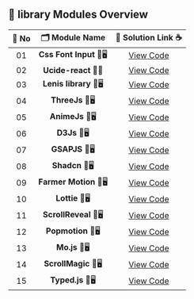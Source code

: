 ## 🧩 library  Modules Overview



| 🔢 **No** | 🗂️ **Module Name**                | 🔗 **Solution Link** ☕ |
|:--------:|:----------------------------------:|:----------------------:|
| 01       | **Css Font Input** 🎨🖥️                  | [View Code](#) |
| 02       | **Ucide-react** 🧠🔧                    | [View Code](#) |
| 03       | **Lenis library** 🎨🖥️                  | [View Code](#) |
| 04       | **ThreeJs** 🎨🖥️                  | [View Code](#) |
| 05       | **AnimeJs** 🎨🖥️                  | [View Code](#) |
| 06       | **D3Js** 🎨🖥️                  | [View Code](#) |
| 07       | **GSAPJS** 🎨🖥️                  | [View Code](#) |
| 08       | **Shadcn** 🎨🖥️                  | [View Code](#) |
| 09       | **Farmer Motion** 🎨🖥️                  | [View Code](#) |
| 10       | **Lottie** 🎨🖥️                  | [View Code](#) |
| 11       | **ScrollReveal** 🎨🖥️                  | [View Code](#) |
| 12       | **Popmotion** 🎨🖥️                  | [View Code](#) |
| 13       | **Mo.js** 🎨🖥️                  | [View Code](#) |
| 14       | **ScrollMagic** 🎨🖥️                  | [View Code](#) |
| 15       | **Typed.js** 🎨🖥️                  | [View Code](#) |

